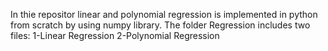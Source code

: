 In thie repositor linear and polynomial regression is implemented in python from scratch by using numpy library.
The folder Regression includes two files: 
1-Linear Regression
2-Polynomial Regression 
